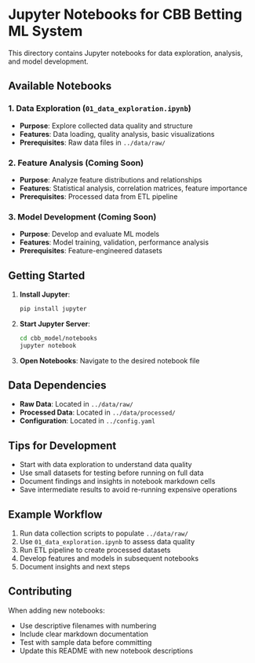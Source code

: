 # Jupyter Notebooks for CBB Betting ML System

This directory contains Jupyter notebooks for data exploration, analysis, and model development.

## Available Notebooks

### 1. Data Exploration (`01_data_exploration.ipynb`)
- **Purpose**: Explore collected data quality and structure
- **Features**: Data loading, quality analysis, basic visualizations
- **Prerequisites**: Raw data files in `../data/raw/`

### 2. Feature Analysis (Coming Soon)
- **Purpose**: Analyze feature distributions and relationships
- **Features**: Statistical analysis, correlation matrices, feature importance
- **Prerequisites**: Processed data from ETL pipeline

### 3. Model Development (Coming Soon)
- **Purpose**: Develop and evaluate ML models
- **Features**: Model training, validation, performance analysis
- **Prerequisites**: Feature-engineered datasets

## Getting Started

1. **Install Jupyter**:
   ```bash
   pip install jupyter
   ```

2. **Start Jupyter Server**:
   ```bash
   cd cbb_model/notebooks
   jupyter notebook
   ```

3. **Open Notebooks**: Navigate to the desired notebook file

## Data Dependencies

- **Raw Data**: Located in `../data/raw/`
- **Processed Data**: Located in `../data/processed/`
- **Configuration**: Located in `../config.yaml`

## Tips for Development

- Start with data exploration to understand data quality
- Use small datasets for testing before running on full data
- Document findings and insights in notebook markdown cells
- Save intermediate results to avoid re-running expensive operations

## Example Workflow

1. Run data collection scripts to populate `../data/raw/`
2. Use `01_data_exploration.ipynb` to assess data quality
3. Run ETL pipeline to create processed datasets
4. Develop features and models in subsequent notebooks
5. Document insights and next steps

## Contributing

When adding new notebooks:
- Use descriptive filenames with numbering
- Include clear markdown documentation
- Test with sample data before committing
- Update this README with new notebook descriptions